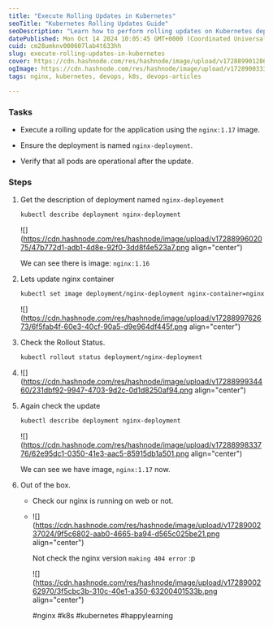 ```yaml
---
title: "Execute Rolling Updates in Kubernetes"
seoTitle: "Kubernetes Rolling Updates Guide"
seoDescription: "Learn how to perform rolling updates on Kubernetes deployments using `nginx:1.17`, ensuring all pods are operational afterward"
datePublished: Mon Oct 14 2024 10:05:45 GMT+0000 (Coordinated Universal Time)
cuid: cm28umknv000607lab4t633hh
slug: execute-rolling-updates-in-kubernetes
cover: https://cdn.hashnode.com/res/hashnode/image/upload/v1728899012860/0163ab98-11c0-4bbe-89a3-29803e762543.png
ogImage: https://cdn.hashnode.com/res/hashnode/image/upload/v1728900333130/854a8171-cfdc-4ed9-937b-98315fd6c406.png
tags: nginx, kubernetes, devops, k8s, devops-articles

---
```


### Tasks

* Execute a rolling update for the application using the `nginx:1.17` image.
    
* Ensure the deployment is named `nginx-deployment`.
    
* Verify that all pods are operational after the update.
    

### Steps

1. Get the description of deployment named `nginx-deployement`
    
    ```bash
    kubectl describe deployment nginx-deployment
    ```
    
    ![](https://cdn.hashnode.com/res/hashnode/image/upload/v1728899602075/47b772d1-adb1-4d8e-92f0-3dd8f4e523a7.png align="center")
    
    We can see there is image: `nginx:1.16`
    
2. Lets update nginx container
    
    ```bash
    kubectl set image deployment/nginx-deployment nginx-container=nginx:1.17
    ```
    
    ![](https://cdn.hashnode.com/res/hashnode/image/upload/v1728899762673/6f5fab4f-60e3-40cf-90a5-d9e964df445f.png align="center")
    
3. Check the Rollout Status.
    
    ```bash
    kubectl rollout status deployment/nginx-deployment
    ```
    
4. ![](https://cdn.hashnode.com/res/hashnode/image/upload/v1728899934460/231dbf92-9947-4703-9d2c-0d1d8250af94.png align="center")
    
5. Again check the update
    
    ```bash
    kubectl describe deployment nginx-deployment
    ```
    
    ![](https://cdn.hashnode.com/res/hashnode/image/upload/v1728899833776/62e95dc1-0350-41e3-aac5-85915db1a501.png align="center")
    
    We can see we have image, `nginx:1.17` now.
    
6. Out of the box.
    
    * Check our nginx is running on web or not.
        
    * ![](https://cdn.hashnode.com/res/hashnode/image/upload/v1728900237024/9f5c6802-aab0-4665-ba94-d565c025be21.png align="center")
        
        Not check the nginx version `making 404 error` :p
        
        ![](https://cdn.hashnode.com/res/hashnode/image/upload/v1728900262970/3f5cbc3b-310c-40e1-a350-63200401533b.png align="center")
        
        #nginx #k8s #kubernetes #happylearning